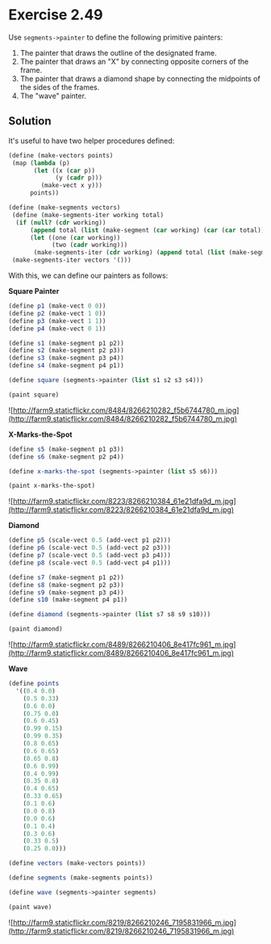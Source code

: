 Exercise 2.49
============= 

Use ```segments->painter``` to define the following primitive painters:

1. The painter that draws the outline of the designated frame.
2. The painter that draws an "X" by connecting opposite corners of the frame.
3. The painter that draws a diamond shape by connecting the midpoints of the sides of the frames.
4. The "wave" painter.

Solution
--------- 

It's useful to have two helper procedures defined:

```scheme
(define (make-vectors points)
 (map (lambda (p)
       (let ((x (car p))
             (y (cadr p)))
         (make-vect x y)))
      points))

(define (make-segments vectors)
 (define (make-segments-iter working total)
  (if (null? (cdr working))
      (append total (list (make-segment (car working) (car (car total)))))
      (let ((one (car working))
            (two (cadr working)))
       (make-segments-iter (cdr working) (append total (list (make-segment one two)))))))
 (make-segments-iter vectors '()))
```

With this, we can define our painters as follows:

**Square Painter**
```scheme
(define p1 (make-vect 0 0))
(define p2 (make-vect 1 0))
(define p3 (make-vect 1 1))
(define p4 (make-vect 0 1))

(define s1 (make-segment p1 p2))
(define s2 (make-segment p2 p3))
(define s3 (make-segment p3 p4))
(define s4 (make-segment p4 p1))

(define square (segments->painter (list s1 s2 s3 s4)))

(paint square)
```

![http://farm9.staticflickr.com/8484/8266210282_f5b6744780_m.jpg](http://farm9.staticflickr.com/8484/8266210282_f5b6744780_m.jpg)

**X-Marks-the-Spot**
```scheme
(define s5 (make-segment p1 p3))
(define s6 (make-segment p2 p4))

(define x-marks-the-spot (segments->painter (list s5 s6)))

(paint x-marks-the-spot)
```

![http://farm9.staticflickr.com/8223/8266210384_61e21dfa9d_m.jpg](http://farm9.staticflickr.com/8223/8266210384_61e21dfa9d_m.jpg)

**Diamond**
```scheme
(define p5 (scale-vect 0.5 (add-vect p1 p2)))
(define p6 (scale-vect 0.5 (add-vect p2 p3)))
(define p7 (scale-vect 0.5 (add-vect p3 p4)))
(define p8 (scale-vect 0.5 (add-vect p4 p1)))

(define s7 (make-segment p1 p2))
(define s8 (make-segment p2 p3))
(define s9 (make-segment p3 p4))
(define s10 (make-segment p4 p1))

(define diamond (segments->painter (list s7 s8 s9 s10)))

(paint diamond)
```

![http://farm9.staticflickr.com/8489/8266210406_8e417fc961_m.jpg](http://farm9.staticflickr.com/8489/8266210406_8e417fc961_m.jpg)

**Wave**
```scheme
(define points
  '((0.4 0.0)
    (0.5 0.33)
    (0.6 0.0)
    (0.75 0.0)
    (0.6 0.45)
    (0.99 0.15)
    (0.99 0.35)
    (0.8 0.65)
    (0.6 0.65)
    (0.65 0.8)
    (0.6 0.99)
    (0.4 0.99)
    (0.35 0.8)
    (0.4 0.65)
    (0.33 0.65)
    (0.1 0.6)
    (0.0 0.8)
    (0.0 0.6)
    (0.1 0.4)
    (0.3 0.6)
    (0.33 0.5)
    (0.25 0.0)))

(define vectors (make-vectors points))

(define segments (make-segments points))

(define wave (segments->painter segments)

(paint wave)
```

![http://farm9.staticflickr.com/8219/8266210246_7195831966_m.jpg](http://farm9.staticflickr.com/8219/8266210246_7195831966_m.jpg)
